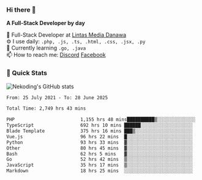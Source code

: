 ### Hi there 👋

**A Full-Stack Developer by day**

🔭 Full-Stack Developer at [Lintas Media Danawa](https://www.lintasmediadanawa.com/)  
⚙️ I use daily: `.php, .js, .ts, .html, .css, .jsx, .py`  
🌱 Currently learning `.go, .java`  
📫 How to reach me: [Discord](https://discordapp.com/users/984448732999327766)  [Facebook](https://fb.me/tyvandi)  

### 🚀 Quick Stats  

![Nekoding's GitHub stats](https://github-readme-stats.vercel.app/api?username=nekoding&show_icons=true)

<!--START_SECTION:waka-->

```txt
From: 25 July 2021 - To: 28 June 2025

Total Time: 2,749 hrs 43 mins

PHP                        1,155 hrs 48 mins██████████▒░░░░░░░░░░░░░░   40.83 %
TypeScript                 692 hrs 10 mins ██████░░░░░░░░░░░░░░░░░░░   24.45 %
Blade Template             375 hrs 16 mins ███▒░░░░░░░░░░░░░░░░░░░░░   13.26 %
Vue.js                     96 hrs 22 mins  █░░░░░░░░░░░░░░░░░░░░░░░░   03.40 %
Python                     93 hrs 33 mins  ▓░░░░░░░░░░░░░░░░░░░░░░░░   03.31 %
Other                      80 hrs 45 mins  ▓░░░░░░░░░░░░░░░░░░░░░░░░   02.85 %
Bash                       62 hrs 5 mins   ▓░░░░░░░░░░░░░░░░░░░░░░░░   02.19 %
Go                         52 hrs 42 mins  ▒░░░░░░░░░░░░░░░░░░░░░░░░   01.86 %
JavaScript                 35 hrs 17 mins  ▒░░░░░░░░░░░░░░░░░░░░░░░░   01.25 %
Markdown                   18 hrs 25 mins  ░░░░░░░░░░░░░░░░░░░░░░░░░   00.65 %
```

<!--END_SECTION:waka-->

<!--
**nekoding/nekoding** is a ✨ _special_ ✨ repository because its `README.md` (this file) appears on your GitHub profile.

Here are some ideas to get you started:

- 🔭 I’m currently working on ...
- 🌱 I’m currently learning ...
- 👯 I’m looking to collaborate on ...
- 🤔 I’m looking for help with ...
- 💬 Ask me about ...
- 📫 How to reach me: ...
- 😄 Pronouns: ...
- ⚡ Fun fact: ...
-->
